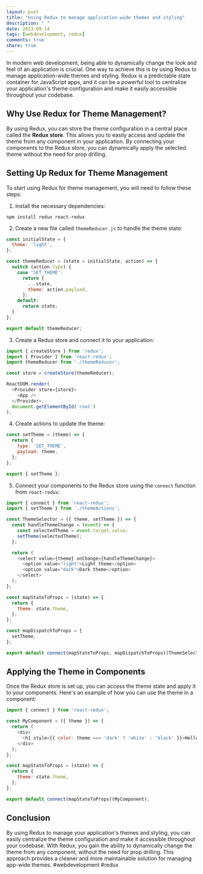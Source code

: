 ```yaml
---
layout: post
title: "Using Redux to manage application-wide themes and styling"
description: " "
date: 2023-09-14
tags: [webdevelopment, redux]
comments: true
share: true
---
```


In modern web development, being able to dynamically change the look and feel of an application is crucial. One way to achieve this is by using Redux to manage application-wide themes and styling. Redux is a predictable state container for JavaScript apps, and it can be a powerful tool to centralize your application's theme configuration and make it easily accessible throughout your codebase.

## Why Use Redux for Theme Management?

By using Redux, you can store the theme configuration in a central place called the **Redux store**. This allows you to easily access and update the theme from any component in your application. By connecting your components to the Redux store, you can dynamically apply the selected theme without the need for prop drilling.

## Setting Up Redux for Theme Management

To start using Redux for theme management, you will need to follow these steps:

1. Install the necessary dependencies:
```
npm install redux react-redux
```

2. Create a new file called `themeReducer.js` to handle the theme state:
```javascript
const initialState = {
  theme: 'light',
};

const themeReducer = (state = initialState, action) => {
  switch (action.type) {
    case 'SET_THEME':
      return {
        ...state,
        theme: action.payload,
      };
    default:
      return state;
  }
};

export default themeReducer;
```

3. Create a Redux store and connect it to your application:
```javascript
import { createStore } from 'redux';
import { Provider } from 'react-redux';
import themeReducer from './themeReducer';

const store = createStore(themeReducer);

ReactDOM.render(
  <Provider store={store}>
    <App />
  </Provider>,
  document.getElementById('root')
);
```

4. Create actions to update the theme:
```javascript
const setTheme = (theme) => {
  return {
    type: 'SET_THEME',
    payload: theme,
  };
};

export { setTheme };
```

5. Connect your components to the Redux store using the `connect` function from `react-redux`:
```javascript
import { connect } from 'react-redux';
import { setTheme } from './themeActions';

const ThemeSelector = ({ theme, setTheme }) => {
  const handleThemeChange = (event) => {
    const selectedTheme = event.target.value;
    setTheme(selectedTheme);
  };

  return (
    <select value={theme} onChange={handleThemeChange}>
      <option value="light">Light theme</option>
      <option value="dark">Dark theme</option>
    </select>
  );
};

const mapStateToProps = (state) => {
  return {
    theme: state.theme,
  };
};

const mapDispatchToProps = {
  setTheme,
};

export default connect(mapStateToProps, mapDispatchToProps)(ThemeSelector);
```

## Applying the Theme in Components

Once the Redux store is set up, you can access the theme state and apply it to your components. Here's an example of how you can use the theme in a component:

```javascript
import { connect } from 'react-redux';

const MyComponent = ({ theme }) => {
  return (
    <div>
      <h1 style={{ color: theme === 'dark' ? 'white' : 'black' }}>Hello, Redux Theme!</h1>
    </div>
  );
};

const mapStateToProps = (state) => {
  return {
    theme: state.theme,
  };
};

export default connect(mapStateToProps)(MyComponent);
```

## Conclusion

By using Redux to manage your application's themes and styling, you can easily centralize the theme configuration and make it accessible throughout your codebase. With Redux, you gain the ability to dynamically change the theme from any component, without the need for prop drilling. This approach provides a cleaner and more maintainable solution for managing app-wide themes. #webdevelopment #redux